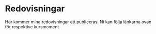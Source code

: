 Redovisningar
======================
Här kommer mina redovisningar att publiceras.
Ni kan följa länkarna ovan för respektive kursmoment
